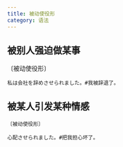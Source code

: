```yaml
---
title: 被动使役形
category: 语法
---
```


## 被别人强迫做某事

〔被动使役形〕

```example
私は会社を辞めさせられました。#我被辞退了。
```

## 被某人引发某种情感

`〔被动使役形〕`

```example
心配させられました。#把我担心坏了。
```
